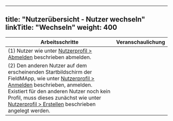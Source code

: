 
---
title: "Nutzerübersicht - Nutzer wechseln"
linkTitle: "Wechseln"
weight: 400
---

| Arbeitsschritte | Veranschaulichung |
| ------ | :-----: |
| (1) Nutzer wie unter [Nutzerprofil &gt; Abmelden](https://fieldmapp.github.io/docs/useroverview/firststeps/settings/userprofile/logout/) beschrieben abmelden. |  |
| (2) Den anderen Nutzer auf dem erscheinenden Startbildschirm der FieldMApp, wie unter [Nutzerprofil &gt; Anmelden](https://fieldmapp.github.io/docs/useroverview/firststeps/settings/userprofile/login/) beschrieben, anmelden. Existiert für den anderen Nutzer noch kein Profil, muss dieses zunächst wie unter [Nutzerprofil &gt; Erstellen](https://fieldmapp.github.io/docs/useroverview/firststeps/settings/userprofile/creation/) beschrieben angelegt werden. |  |
